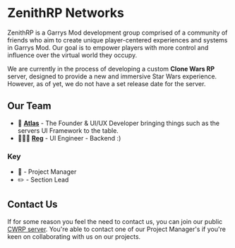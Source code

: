 # ZenithRP Networks

ZenithRP is a Garrys Mod development group comprised of a community of friends who aim to create unique player-centered experiences and systems in Garrys Mod.
Our goal is to empower players with more control and influence over the virtual world they occupy.

We are currently in the process of developing a custom **Clone Wars RP** server, designed to provide a new and immersive Star Wars experience.
However, as of yet, we do not have a set release date for the server.

## Our Team

- 📝 **[Atlas](https://github.com/8char)** - The Founder & UI/UX Developer bringing things such as the servers UI Framework to the table.
- 🧙🏼‍♂️ **[Reg](https://github.com/reg55158)** - UI Engineer - Backend :)

### Key
* 📝 - Project Manager
* ✏️ - Section Lead

## Contact Us

If for some reason you feel the need to contact us, you can join our public [CWRP server](https://discord.gg/GdPCEjURn4).
You're able to contact one of our Project Manager's if you're keen on collaborating with us on our projects.
